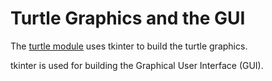 # Turtle Graphics and the GUI

The [turtle module](https://docs.python.org/3/library/turtle.html?highlight=turtle#module-turtle) uses tkinter to build the turtle graphics.

tkinter is used for building the Graphical User Interface (GUI).